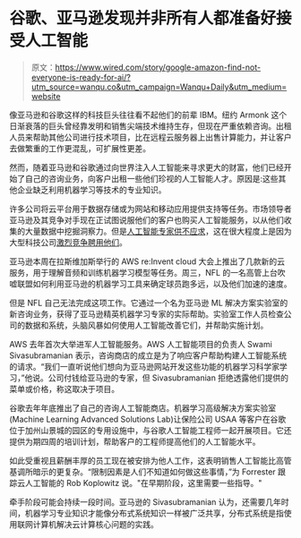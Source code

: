 # 谷歌、亚马逊发现并非所有人都准备好接受人工智能

> 原文：<https://www.wired.com/story/google-amazon-find-not-everyone-is-ready-for-ai/?utm_source=wanqu.co&utm_campaign=Wanqu+Daily&utm_medium=website>

像亚马逊和谷歌这样的科技巨头往往看不起他们的前辈 IBM。纽约 Armonk 这个日渐衰落的巨头曾经靠发明和销售尖端技术维持生存，但现在严重依赖咨询。出租人员来帮助其他公司进行技术项目，比在远程云服务器上出售计算能力，并让客户去做繁重的工作更混乱，可扩展性更差。

然而，随着亚马逊和谷歌通过向世界注入人工智能来寻求更大的财富，他们已经开始了自己的咨询业务，向客户出租一些他们珍视的人工智能人才。原因是:这些其他企业缺乏利用机器学习等技术的专业知识。

许多公司将云平台用于数据存储或为网站和移动应用提供支持等任务。市场领导者亚马逊及其竞争对手现在正试图说服他们的客户也购买人工智能服务，以从他们收集的大量数据中挖掘洞察力。但是[人工智能专家供不应求](https://www.wired.com/story/after-slurping-up-ai-researchers-facebook-offers-to-share/)，这在很大程度上是因为大型科技公司[激烈竞争聘用他们](https://www.wired.com/2017/03/intel-just-jumped-fierce-competition-ai-talent/)。

亚马逊本周在拉斯维加斯举行的 AWS re:Invent cloud 大会上推出了几款新的云服务，用于理解音频和训练机器学习模型等任务。周三，NFL 的一名高管上台吹嘘联盟如何利用亚马逊的机器学习工具来确定球员跑多远，以及他们加速的速度。

但是 NFL 自己无法完成这项工作。它通过一个名为亚马逊 ML 解决方案实验室的新咨询业务，获得了亚马逊精英机器学习专家的实际帮助。实验室工作人员检查公司的数据和系统，头脑风暴如何使用人工智能改善它们，并帮助实施计划。

AWS 去年首次大举进军人工智能服务。AWS 人工智能项目的负责人 Swami Sivasubramanian 表示，咨询商店的成立是为了响应客户帮助构建人工智能系统的请求。“我们一直听说他们想向为亚马逊网站开发这些功能的机器学习科学家学习，”他说。公司付钱给亚马逊的专家，但 Sivasubramanian 拒绝透露他们提供的菜单或价格，称这取决于项目。

谷歌去年年底推出了自己的咨询人工智能商店。机器学习高级解决方案实验室(Machine Learning Advanced Solutions Lab)让保险公司 USAA 等客户在谷歌位于加州山景城的园区的专用设施中，与谷歌人工智能工程师一起开展项目。它还提供为期四周的培训计划，帮助客户的工程师提高他们的人工智能水平。

如此受重视且薪酬丰厚的员工现在被安排为他人工作，这表明销售人工智能比高管基调所暗示的更复杂。“限制因素是人们不知道如何做这些事情，”为 Forrester 跟踪云人工智能的 Rob Koplowitz 说。"在早期阶段，这里需要一些指导。"

牵手阶段可能会持续一段时间。亚马逊的 Sivasubramanian 认为，还需要几年时间，机器学习专业知识才能像分布式系统知识一样被广泛共享，分布式系统是指使用联网计算机解决云计算核心问题的实践。